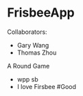 # FrisbeeApp

Collaborators:
 - Gary Wang 
 - Thomas Zhou

A Round Game
 - wpp sb
 - I love Firsbee
#Good



